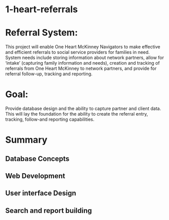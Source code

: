 # 1-heart-referrals
# Referral System: 
 This project will enable One Heart McKinney Navigators  to make effective and efficient referrals to social service providers for families in need.  System needs include storing information about network partners, allow for ‘intake’ (capturing family information and needs), creation and tracking of referrals from One Heart McKinney to network partners, and provide for referral follow-up, tracking and reporting.

# Goal: 
Provide database design and the ability to capture partner and client data. This will lay the foundation for the ability to create the referral entry, tracking, follow-and reporting capabilities.


# Summary
## Database Concepts
## Web Development
## User interface Design
## Search and report building
